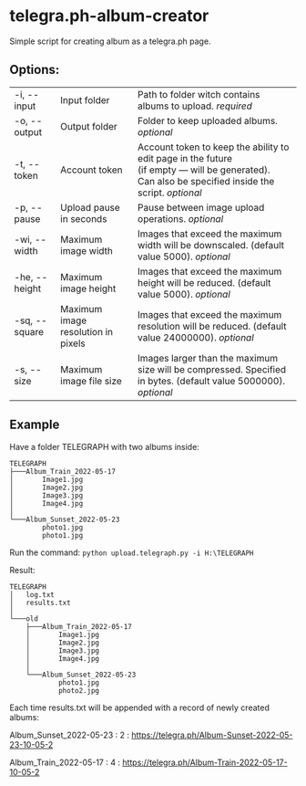 # telegra.ph-album-creator

Simple script for creating album as a telegra.ph page.

## Options:

|  |  |  |
| --- | --- | --- |
| -i, --input | Input folder | Path to folder witch contains albums to upload. _required_ |
| -o, --output | Output folder | Folder to keep uploaded albums. _optional_ |
| -t, --token | Account token | Account token to keep the ability to edit page in the future<br/>(if empty — will be generated).<br/>Can also be specified inside the script. _optional_ |
| -p, --pause | Upload pause in seconds | Pause between image upload operations. _optional_ | 
| -wi, --width | Maximum image width | Images that exceed the maximum width will be downscaled. (default value 5000). _optional_ | 
| -he, --height | Maximum image height | Images that exceed the maximum height will be reduced. (default value 5000). _optional_ | 
| -sq, --square | Maximum image resolution in pixels | Images that exceed the maximum resolution will be reduced. (default value 24000000). _optional_ | 
| -s, --size | Maximum image file size | Images larger than the maximum size will be compressed. Specified in bytes. (default value 5000000). _optional_ | 


## Example

Have a folder TELEGRAPH with two albums inside:
```
TELEGRAPH
├───Album_Train_2022-05-17
│       Image1.jpg
│       Image2.jpg
│       Image3.jpg
│       Image4.jpg
│
└───Album_Sunset_2022-05-23
        photo1.jpg
        photo1.jpg
```
Run the command:
`python upload.telegraph.py -i H:\TELEGRAPH`

Result:
```
TELEGRAPH
│   log.txt
│   results.txt
│
└───old
    ├───Album_Train_2022-05-17
    │       Image1.jpg
    │       Image2.jpg
    │       Image3.jpg
    │       Image4.jpg
    │
    └───Album_Sunset_2022-05-23
            photo1.jpg
            photo2.jpg
```

Each time results.txt will be appended with a record of newly created albums:

Album_Sunset_2022-05-23 : 2 : https://telegra.ph/Album-Sunset-2022-05-23-10-05-2

Album_Train_2022-05-17 : 4 : https://telegra.ph/Album-Train-2022-05-17-10-05-2



